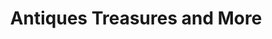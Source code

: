 ---
title: "Antiques Treasures and More"
url: /ozark/antiques-treasures-and-more/
shop: antiques
---
